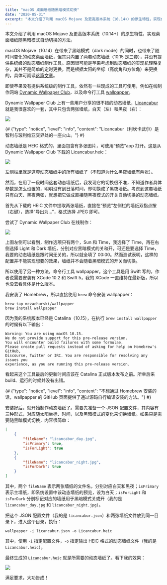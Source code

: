 ```yaml
---
title: "macOS 桌面墙纸随黑暗模式切换"
date: "2020-05-31"
excerpt: "本文介绍了利用 macOS Mojave 及更高版本系统（10.14+）的原生特性，实现桌面墙纸随黑暗模式自动切换的方法。"
---
```


本文介绍了利用 macOS Mojave 及更高版本系统（10.14+）的原生特性，实现桌面墙纸随黑暗模式自动切换的方法。

macOS Mojave（10.14）在带来了黑暗模式（dark mode）的同时，也带来了随时间变化的动态桌面墙纸，但其只内置了两套动态墙纸（10.15 是三套），并没有提供系统级的动态墙纸制作工具。原因很可能是苹果考虑到动态墙纸的实现机理略复杂，其并不是简单的定时更换，而是根据太阳的坐标（高度角和方位角）来更换的，具体可阅读[这篇文章](https://sspai.com/post/47390)。

即使苹果没有提供系统级的制作工具，依然有一些现成的工具可使用，例如在线制作网站 [Dynamic Wallpaper Club](https://dynamicwallpaper.club)，以及命令行工具 [wallpapper](https://github.com/mczachurski/wallpapper)。

Dynamic Wallpaper Club 上有一些用户分享的很不错的动态墙纸，[Licancabur](https://dynamicwallpaper.club/wallpaper/rzeg18a2re) 就是我很喜欢的一套，其中只包含两张墙纸，白天（左）和黑夜（右）：

![](/images/switch-macos-desktop-wallpaper-along-with-dark-mode/dwc-licancabur.jpg)

{# {"type": "notice", "level": "info", "content": "Licancabur（利坎卡武尔）是智利与玻利维亚交界处的一座火山。"} #}

动态墙纸是 HEIC 格式的，里面包含有多张图片，可使用“预览”app 打开。这是从 Dynamic Wallpaper Club 下载的 Licancabur.heic：

![](/images/switch-macos-desktop-wallpaper-along-with-dark-mode/show-in-preview.jpg)

左侧栏里就是这套动态墙纸中的所有墙纸了（不知道为什么黑夜墙纸有两张）。

然而，在用了一段时间这套动态墙纸后，我发现它的切换很不准，不知道作者具体参数是怎么设置的，明明没有到日落时间，却切换成了黑夜墙纸。考虑到这套墙纸只有白天、黑夜两张，就想把它做成直接随黑夜模式的开关自动切换的动态墙纸。

首先从下载的 HEIC 文件中提取两张墙纸，直接在“预览”左侧栏的墙纸双指点按（右键），选择“导出为...”，格式选择 JPEG 即可。

尝试了 Dynamic Wallpaper Club 在线制作：

![](/images/switch-macos-desktop-wallpaper-along-with-dark-mode/dwc-creation.jpg)

上图左侧可以看到，制作选项只有两个，Sun 和 Time，我选择了 Time，再在右侧选择 Light 和 Dark 墙纸，分别对应黑暗模式的关和开，可还是要选择 Time，我要的动态墙纸是跟时间无关的，所以就全填了 00:00。然而测试表明，这样的配置并不能实现想要的效果，墙纸并不会随着黑暗模式的开关而切换。

所以使用了另一种方法，命令行工具 wallpapper。这个工具是用 Swift 写的，作者说需要安装有 XCode 10.2 和 Swift 5，我的 XCode 一直维持在最新版，所以也没去看具体是什么版本。

我安装了 Homebrew，所以直接使用 `brew` 命令安装 wallpapper：

```
brew tap mczachurski/wallpapper
brew install wallpapper
```

因为我的系统版本已经是 Catalina（10.15），在执行 `brew install wallpapper` 的时候有以下输出：

```
Warning: You are using macOS 10.15.
We do not provide support for this pre-release version.
You will encounter build failures with some formulae.
Please create pull requests instead of asking for help on Homebrew's GitHub,
Discourse, Twitter or IRC. You are responsible for resolving any issues you
experience, as you are running this pre-release version.
```

看起来这个工具最后的更新时间应该在 Catalina 正式版本发布之前。所幸后来 build、运行的时候并没有出错。

{# {"type": "notice", "level": "info", "content": "不想通过 Homebrew 安装的话，wallpapper 的 GitHub 页面提供了通过源码自行编译安装的方法。"} #}

安装好后，就开始制作动态墙纸了。需要先准备一个 JSON 配置文件，其内容有三种形式，对应随太阳坐标、时间，以及黑暗模式的变化来切换墙纸。如果只是需要随黑暗模式切换，内容很简单：

```json
[
    {
        "fileName": "licancabur_day.jpg",
        "isPrimary": true,
        "isForLight": true
    },
    {
        "fileName": "licancabur_night.jpg",
        "isForDark": true
    }
]
```

其中，两个 `fileName` 表示两张墙纸的文件名，分别对应白天和黑夜；`isPrimary` 表示主墙纸，即系统设置中该动态墙纸的预览，设为白天；`isForLight` 和 `isForDark` 分别标记对应的墙纸用于黑暗模式关或开（我的是 `licancabur_day.jpg` 和 `licancabur_night.jpg`）。

把这个 JSON 配置文件（我的是 `licancabur.json`）和两张墙纸文件放到同一目录下，进入这个目录，执行：

```
wallpapper -i licancabur.json -o Licancabur.heic
```

其中，使用 `-i` 指定配置文件，`-o` 指定输出 HEIC 格式的动态墙纸文件（我的是 `Licancabur.heic`）。

最终生成的 `Licancabur.heic` 就是所需要的动态墙纸了。看下我的效果：

![](/images/switch-macos-desktop-wallpaper-along-with-dark-mode/result.gif)

满足要求，大功告成！